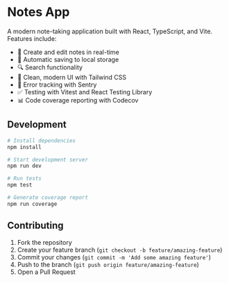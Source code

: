 # Notes App

A modern note-taking application built with React, TypeScript, and Vite. Features include:

- 📝 Create and edit notes in real-time
- 💾 Automatic saving to local storage
- 🔍 Search functionality
- 🎨 Clean, modern UI with Tailwind CSS
- 🐛 Error tracking with Sentry
- ✅ Testing with Vitest and React Testing Library
- 📊 Code coverage reporting with Codecov

## Development

```bash
# Install dependencies
npm install

# Start development server
npm run dev

# Run tests
npm test

# Generate coverage report
npm run coverage
```

## Contributing

1. Fork the repository
2. Create your feature branch (`git checkout -b feature/amazing-feature`)
3. Commit your changes (`git commit -m 'Add some amazing feature'`)
4. Push to the branch (`git push origin feature/amazing-feature`)
5. Open a Pull Request